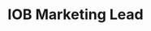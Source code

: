 ---
layout: member
weight: 50
name: Said Zaid-Alkailani
status: founder
title: IOB Marketing Lead
img: /assets/images/members/said.jpg
biography: >
  Said Zaid-Alkailani is currently in his 3rd year of his B.ASc. in Chemical and Biological Engineering (CHBE) in UBC. During Said's undergraduate studies, he has been the vice captain of the junior Chem-E-Car team, the second year representative for CHBE and the third year representative for CHBE.
linkedin: https://www.linkedin.com/in/said-zaid-alkailani-178686135/
---